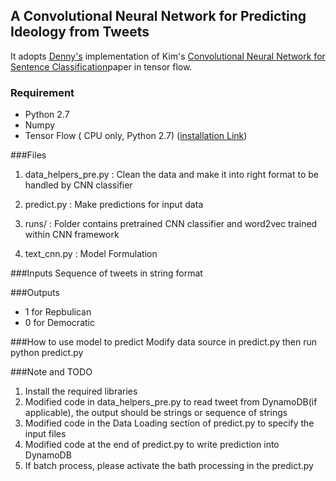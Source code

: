 ## A Convolutional Neural Network for Predicting Ideology from Tweets

It adopts [Denny's][2] implementation of Kim's [Convolutional Neural Network for Sentence Classification][1]paper in tensor flow. 

### Requirement
* Python 2.7
* Numpy
* Tensor Flow ( CPU only, Python 2.7) ([installation Link][3])

###Files
1. data_helpers_pre.py 
   : Clean the data and make it into right format to be handled by CNN classifier

2. predict.py
   : Make predictions for input data

3. runs/
   : Folder contains pretrained CNN classifier and word2vec trained within CNN framework

4. text_cnn.py
   : Model Formulation

###Inputs
Sequence of tweets in string format

###Outputs
* 1 for Repbulican
* 0 for Democratic

###How to use model to predict
Modify data source in predict.py
then run python predict.py

###Note and TODO
1. Install the required libraries
2. Modified code in data_helpers_pre.py to read tweet from DynamoDB(if applicable), the output should be strings or sequence of strings
3. Modified code in the Data Loading section of predict.py to specify the input files 
4. Modified code at the end of predict.py to write prediction into DynamoDB
5. If batch process, please activate the bath processing in the predict.py
 
[1]: https://arxiv.org/abs/1408.5882   
[2]: https://github.com/dennybritz/cnn-text-classification-tf/blob/master/README.md
[3]: https://www.tensorflow.org/versions/r0.11/get_started/os_setup.html

